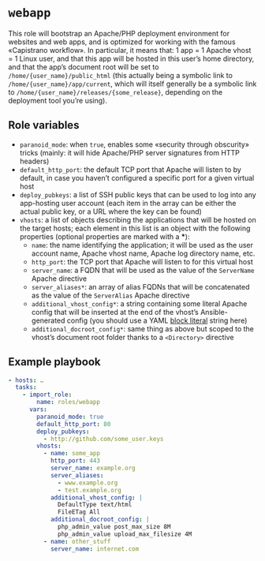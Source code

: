 # `webapp`

This role will bootstrap an Apache/PHP deployment environment for websites and
web apps, and is optimized for working with the famous «Capistrano workflow». In
particular, it means that: 1 app = 1 Apache vhost = 1 Linux user, and that this
app will be hosted in this user’s home directory, and that the app’s document
root will be set to `/home/{user_name}/public_html` (this actually being a
symbolic link to `/home/{user_name}/app/current`, which will itself generally be
a symbolic link to `/home/{user_name}/releases/{some_release}`, depending on the
deployment tool you’re using).

## Role variables

* `paranoid_mode`: when `true`, enables some «security through obscurity» tricks
  (mainly: it will hide Apache/PHP server signatures from HTTP headers)
* `default_http_port`: the default TCP port that Apache will listen to by default,
  in case you haven’t configured a specific port for a given virtual host
* `deploy_pubkeys`: a list of SSH public keys that can be used to log into any
  app-hosting user account (each item in the array can be either the actual public
  key, or a URL where the key can be found)
* `vhosts`: a list of objects describing the applications that will be hosted
  on the target hosts; each element in this list is an object with the following
  properties (optional properties are marked with a __*__):
    - `name`: the name identifying the application; it will be used as the
      user account name, Apache vhost name, Apache log directory name, etc.
    - `http_port`: the TCP port that Apache will listen to for this virtual host
    - `server_name`: a FQDN that will be used as the value of the `ServerName`
      Apache directive
    - `server_aliases*`: an array of alias FQDNs that will be concatenated as the
      value of the `ServerAlias` Apache directive
    - `additional_vhost_config*`: a string containing some literal Apache config
      that will be inserted at the end of the vhost’s Ansible-generated config
      (you should use a YAML [block literal](https://en.wikipedia.org/wiki/YAML#Indented_delimiting)
      string here)
    - `additional_docroot_config*`: same thing as above but scoped to the vhost’s
      document root folder thanks to a `<Directory>` directive

## Example playbook

```yaml
- hosts: …
  tasks:
    - import_role:
        name: roles/webapp
      vars:
        paranoid_mode: true
        default_http_port: 80
        deploy_pubkeys:
          - http://github.com/some_user.keys
        vhosts:
          - name: some_app
            http_port: 443
            server_name: example.org
            server_aliases:
              - www.example.org
              - test.example.org
            additional_vhost_config: |
              DefaultType text/html
              FileETag All
            additional_docroot_config: |
              php_admin_value post_max_size 8M
              php_admin_value upload_max_filesize 4M
          - name: other_stuff
            server_name: internet.com
```

